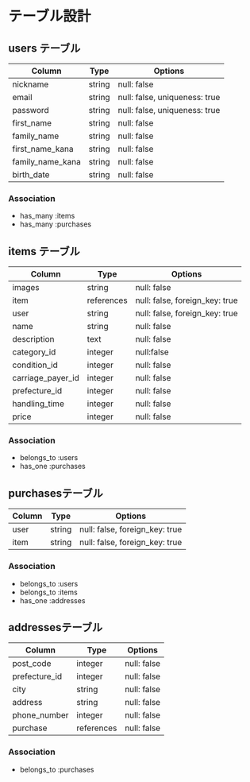 # テーブル設計

## users テーブル

| Column           | Type   | Options                       | 
| ---------------- | ------ | ----------------------------- |
| nickname         | string | null: false                   |
| email            | string | null: false, uniqueness: true |
| password         | string | null: false, uniqueness: true |
| first_name       | string | null: false                   |
| family_name      | string | null: false                   |
| first_name_kana  | string | null: false                   |
| family_name_kana | string | null: false                   |
| birth_date       | string | null: false                   |

### Association
- has_many :items
- has_many :purchases


## items テーブル
| Column            | Type       | Options                        | 
| ----------------- | ---------- | ------------------------------ |
| images            | string     | null: false                    |
| item              | references | null: false, foreign_key: true | 
| user              | string     | null: false, foreign_key: true |
| name              | string     | null: false                    |
| description       | text       | null: false                    |
| category_id       | integer    | null:false                     |
| condition_id      | integer    | null: false                    |
| carriage_payer_id | integer    | null: false                    |
| prefecture_id     | integer    | null: false                    |
| handling_time     | integer    | null: false                    |
| price             | integer    | null: false                    |

### Association
- belongs_to :users
- has_one :purchases


## purchasesテーブル
| Column | Type   | Options                        | 
| ------ | ------ | ------------------------------ |
| user   | string | null: false, foreign_key: true |
| item   | string | null: false, foreign_key: true |

### Association
- belongs_to :users
- belongs_to :items
- has_one :addresses


## addressesテーブル
| Column        | Type       | Options                        | 
| ------------- | ---------- | ------------------------------ |
| post_code     | integer    | null: false                    |
| prefecture_id | integer    | null: false                    |
| city          | string     | null: false                    |
| address       | string     | null: false                    |
| phone_number  | integer    | null: false                    |
| purchase      | references | null: false                    |

### Association
- belongs_to :purchases